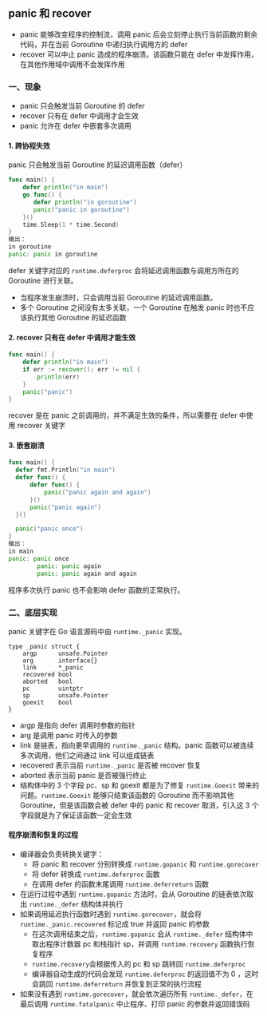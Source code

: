 ## panic 和 recover

- panic 能够改变程序的控制流，调用 panic 后会立刻停止执行当前函数的剩余代码，并在当前 Goroutine 中递归执行调用方的 defer
- recover 可以中止 panic 造成的程序崩溃。该函数只能在 defer 中发挥作用，在其他作用域中调用不会发挥作用

### 一、现象

- panic 只会触发当前 Goroutine 的 defer
- recover 只有在 defer 中调用才会生效
- panic 允许在 defer 中嵌套多次调用

#### 1. 跨协程失效

panic 只会触发当前 Goroutine 的延迟调用函数（defer）

```go
func main() {
    defer println("in main")
    go func() {
       defer println("in goroutine")
       panic("panic in goroutine")
    }()
    time.Sleep(1 * time.Second)
}
输出：
in goroutine
panic: panic in goroutine
```

defer 关键字对应的 `runtime.deferproc` 会将延迟调用函数与调用方所在的 Goroutine 进行关联。

- 当程序发生崩溃时，只会调用当前 Goroutine 的延迟调用函数。
- 多个 Goroutine 之间没有太多关联，一个 Goroutine 在触发 panic 时也不应该执行其他 Goroutine 的延迟函数

#### 2. recover 只有在 defer 中调用才能生效

```go
func main() {
    defer println("in main")
    if err := recover(); err != nil {
        println(err)
    }
    panic("panic")
}
```

recover 是在 panic 之前调用的，并不满足生效的条件，所以需要在 defer 中使用 recover 关键字

#### 3. 嵌套崩溃

```go
func main() {
  defer fmt.Println("in main")
  defer func() {
      defer func() {
          panic("panic again and again")
      }()
      panic("panic again")
  }()

  panic("panic once")
}
输出：
in main
panic: panic once
        panic: panic again
        panic: panic again and again

```

程序多次执行 panic 也不会影响 defer 函数的正常执行。

### 二、底层实现

panic 关键字在 Go 语言源码中由 `runtime._panic` 实现。

```
type _panic struct {
	argp      unsafe.Pointer
	arg       interface{}
	link      *_panic
	recovered bool
	aborted   bool
	pc        uintptr
	sp        unsafe.Pointer
	goexit    bool
}
```

- argp 是指向 defer 调用时参数的指针
- arg 是调用 panic 时传入的参数
- link 是链表，指向更早调用的 `runtime._panic` 结构。panic 函数可以被连续多次调用，他们之间通过 link 可以组成链表
- recovered 表示当前 `runtime._panic` 是否被 recover 恢复
- aborted 表示当前 panic 是否被强行终止
- 结构体中的 3 个字段 pc、sp 和 goexit 都是为了修复 `runtime.Goexit` 带来的问题。`runtime.Goexit` 能够只结束该函数的 Goroutine 而不影响其他 Goroutine，但是该函数会被 defer 中的 panic 和 recover 取消，引入这 3 个字段就是为了保证该函数一定会生效

#### 程序崩溃和恢复的过程

- 编译器会负责转换关键字：
    - 将 panic 和 recover 分别转换成 `runtime.gopanic` 和 `runtime.gorecover`
    - 将 defer 转换成 `runtime.deferproc` 函数
    - 在调用 defer 的函数末尾调用 `runtime.deferreturn` 函数
- 在运行过程中遇到 `runtime.gopanic` 方法时，会从 Goroutine 的链表依次取出 `runtime._defer` 结构体并执行
- 如果调用延迟执行函数时遇到 `runtime.gorecover`，就会将 `runtime._panic.recovered` 标记成 true 并返回 panic 的参数
    - 在这次调用结束之后，`runtime.gopanic` 会从 `runtime._defer` 结构体中取出程序计数器 pc 和栈指针 sp，并调用 `runtime.recovery` 函数执行恢复程序
    - `runtime.recovery`会根据传入的 pc 和 sp 跳转回 `runtime.deferproc` 
    - 编译器自动生成的代码会发现 `runtime.deferproc` 的返回值不为 0 ，这时会跳回 `runtime.deferreturn` 并恢复到正常的执行流程
- 如果没有遇到 `runtime.gorecover`，就会依次遍历所有 `runtime._defer`，在最后调用 `runtime.fatalpanic` 中止程序、打印 panic 的参数并返回错误码